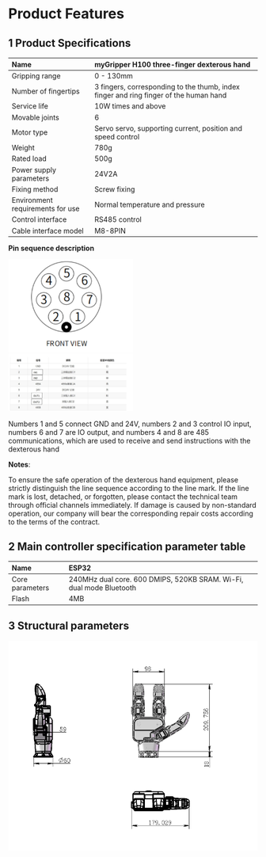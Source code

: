 # Product Features
## 1 Product Specifications
| Name | myGripper H100 three-finger dexterous hand |
| :----------- | :-------------------------------------- |
| Gripping range | 0 - 130mm |
| Number of fingertips | 3 fingers, corresponding to the thumb, index finger and ring finger of the human hand |
| Service life | 10W times and above |
| Movable joints | 6 |
| Motor type | Servo servo, supporting current, position and speed control |
| Weight | 780g |
| Rated load | 500g |
| Power supply parameters | 24V2A |
| Fixing method | Screw fixing |
| Environment requirements for use | Normal temperature and pressure |
| Control interface | RS485 control |
| Cable interface model | M8-8PIN |


**Pin sequence description**

<img src="../img/IO1.png" width="50%" >

<img src="../img/IO2.png" width="50%" >

Numbers 1 and 5 connect GND and 24V, numbers 2 and 3 control IO input, numbers 6 and 7 are IO output, and numbers 4 and 8 are 485 communications, which are used to receive and send instructions with the dexterous hand

**Notes**:

To ensure the safe operation of the dexterous hand equipment, please strictly distinguish the line sequence according to the line mark. If the line mark is lost, detached, or forgotten, please contact the technical team through official channels immediately. If damage is caused by non-standard operation, our company will bear the corresponding repair costs according to the terms of the contract.

## 2 Main controller specification parameter table

| Name | ESP32 |
| :----------- | :-------------------------------------- |
| Core parameters | 240MHz dual core. 600 DMIPS, 520KB SRAM. Wi-Fi, dual mode Bluetooth |
| Flash | 4MB |

## 3 Structural parameters

<img src="../img/3D.png" width="100%" >